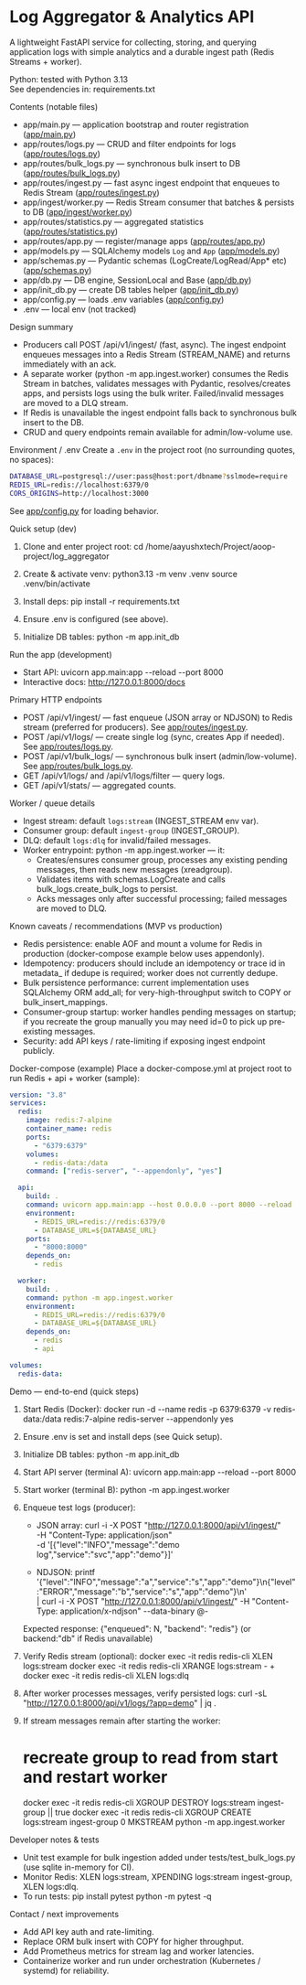 # Log Aggregator & Analytics API

A lightweight FastAPI service for collecting, storing, and querying application logs with simple analytics and a durable ingest path (Redis Streams + worker).

Python: tested with Python 3.13  
See dependencies in: requirements.txt

Contents (notable files)

- app/main.py — application bootstrap and router registration ([app/main.py](app/main.py))
- app/routes/logs.py — CRUD and filter endpoints for logs ([app/routes/logs.py](app/routes/logs.py))
- app/routes/bulk_logs.py — synchronous bulk insert to DB ([app/routes/bulk_logs.py](app/routes/bulk_logs.py))
- app/routes/ingest.py — fast async ingest endpoint that enqueues to Redis Stream ([app/routes/ingest.py](app/routes/ingest.py))
- app/ingest/worker.py — Redis Stream consumer that batches & persists to DB ([app/ingest/worker.py](app/ingest/worker.py))
- app/routes/statistics.py — aggregated statistics ([app/routes/statistics.py](app/routes/statistics.py))
- app/routes/app.py — register/manage apps ([app/routes/app.py](app/routes/app.py))
- app/models.py — SQLAlchemy models `Log` and `App` ([app/models.py](app/models.py))
- app/schemas.py — Pydantic schemas (LogCreate/LogRead/App* etc) ([app/schemas.py](app/schemas.py))
- app/db.py — DB engine, SessionLocal and Base ([app/db.py](app/db.py))
- app/init_db.py — create DB tables helper ([app/init_db.py](app/init_db.py))
- app/config.py — loads .env variables ([app/config.py](app/config.py))
- .env — local env (not tracked)

Design summary

- Producers call POST /api/v1/ingest/ (fast, async). The ingest endpoint enqueues messages into a Redis Stream (STREAM_NAME) and returns immediately with an ack.
- A separate worker (python -m app.ingest.worker) consumes the Redis Stream in batches, validates messages with Pydantic, resolves/creates apps, and persists logs using the bulk writer. Failed/invalid messages are moved to a DLQ stream.
- If Redis is unavailable the ingest endpoint falls back to synchronous bulk insert to the DB.
- CRUD and query endpoints remain available for admin/low-volume use.

Environment / .env
Create a `.env` in the project root (no surrounding quotes, no spaces):

```zsh
DATABASE_URL=postgresql://user:pass@host:port/dbname?sslmode=require
REDIS_URL=redis://localhost:6379/0
CORS_ORIGINS=http://localhost:3000
```

See [app/config.py](app/config.py) for loading behavior.

Quick setup (dev)

1. Clone and enter project root:
   cd /home/aayushxtech/Project/aoop-project/log_aggregator

2. Create & activate venv:
   python3.13 -m venv .venv
   source .venv/bin/activate

3. Install deps:
   pip install -r requirements.txt

4. Ensure .env is configured (see above).

5. Initialize DB tables:
   python -m app.init_db

Run the app (development)

- Start API:
  uvicorn app.main:app --reload --port 8000
- Interactive docs: http://127.0.0.1:8000/docs

Primary HTTP endpoints

- POST /api/v1/ingest/ — fast enqueue (JSON array or NDJSON) to Redis stream (preferred for producers). See [app/routes/ingest.py](app/routes/ingest.py).
- POST /api/v1/logs/ — create single log (sync, creates App if needed). See [app/routes/logs.py](app/routes/logs.py).
- POST /api/v1/bulk_logs/ — synchronous bulk insert (admin/low-volume). See [app/routes/bulk_logs.py](app/routes/bulk_logs.py).
- GET /api/v1/logs/ and /api/v1/logs/filter — query logs.
- GET /api/v1/stats/ — aggregated counts.

Worker / queue details

- Ingest stream: default `logs:stream` (INGEST_STREAM env var).
- Consumer group: default `ingest-group` (INGEST_GROUP).
- DLQ: default `logs:dlq` for invalid/failed messages.
- Worker entrypoint: python -m app.ingest.worker — it:
  - Creates/ensures consumer group, processes any existing pending messages, then reads new messages (xreadgroup).
  - Validates items with schemas.LogCreate and calls bulk_logs.create_bulk_logs to persist.
  - Acks messages only after successful processing; failed messages are moved to DLQ.

Known caveats / recommendations (MVP vs production)

- Redis persistence: enable AOF and mount a volume for Redis in production (docker-compose example below uses appendonly).
- Idempotency: producers should include an idempotency or trace id in metadata_ if dedupe is required; worker does not currently dedupe.
- Bulk persistence performance: current implementation uses SQLAlchemy ORM add_all; for very-high-throughput switch to COPY or bulk_insert_mappings.
- Consumer-group startup: worker handles pending messages on startup; if you recreate the group manually you may need id=0 to pick up pre-existing messages.
- Security: add API keys / rate-limiting if exposing ingest endpoint publicly.

Docker-compose (example)
Place a docker-compose.yml at project root to run Redis + api + worker (sample):

```yaml
version: "3.8"
services:
  redis:
    image: redis:7-alpine
    container_name: redis
    ports:
      - "6379:6379"
    volumes:
      - redis-data:/data
    command: ["redis-server", "--appendonly", "yes"]

  api:
    build: .
    command: uvicorn app.main:app --host 0.0.0.0 --port 8000 --reload
    environment:
      - REDIS_URL=redis://redis:6379/0
      - DATABASE_URL=${DATABASE_URL}
    ports:
      - "8000:8000"
    depends_on:
      - redis

  worker:
    build: .
    command: python -m app.ingest.worker
    environment:
      - REDIS_URL=redis://redis:6379/0
      - DATABASE_URL=${DATABASE_URL}
    depends_on:
      - redis
      - api

volumes:
  redis-data:
```

Demo — end-to-end (quick steps)

1. Start Redis (Docker):
   docker run -d --name redis -p 6379:6379 -v redis-data:/data redis:7-alpine redis-server --appendonly yes

2. Ensure .env is set and install deps (see Quick setup).

3. Initialize DB tables:
   python -m app.init_db

4. Start API server (terminal A):
   uvicorn app.main:app --reload --port 8000

5. Start worker (terminal B):
   python -m app.ingest.worker

6. Enqueue test logs (producer):
   - JSON array:
     curl -i -X POST "http://127.0.0.1:8000/api/v1/ingest/" \
       -H "Content-Type: application/json" \
       -d '[{"level":"INFO","message":"demo log","service":"svc","app":"demo"}]'

   - NDJSON:
     printf '{"level":"INFO","message":"a","service":"s","app":"demo"}\n{"level":"ERROR","message":"b","service":"s","app":"demo"}\n' \
       | curl -i -X POST "http://127.0.0.1:8000/api/v1/ingest/" -H "Content-Type: application/x-ndjson" --data-binary @-

   Expected response: {"enqueued": N, "backend": "redis"} (or backend:"db" if Redis unavailable)

7. Verify Redis stream (optional):
   docker exec -it redis redis-cli XLEN logs:stream
   docker exec -it redis redis-cli XRANGE logs:stream - +
   docker exec -it redis redis-cli XLEN logs:dlq

8. After worker processes messages, verify persisted logs:
   curl -sL "http://127.0.0.1:8000/api/v1/logs/?app=demo" | jq .

9. If stream messages remain after starting the worker:
   # recreate group to read from start and restart worker
   docker exec -it redis redis-cli XGROUP DESTROY logs:stream ingest-group || true
   docker exec -it redis redis-cli XGROUP CREATE logs:stream ingest-group 0 MKSTREAM
   python -m app.ingest.worker

Developer notes & tests

- Unit test example for bulk ingestion added under tests/test_bulk_logs.py (use sqlite in-memory for CI).
- Monitor Redis: XLEN logs:stream, XPENDING logs:stream ingest-group, XLEN logs:dlq.
- To run tests:
  pip install pytest
  python -m pytest -q

Contact / next improvements

- Add API key auth and rate-limiting.
- Replace ORM bulk insert with COPY for higher throughput.
- Add Prometheus metrics for stream lag and worker latencies.
- Containerize worker and run under orchestration (Kubernetes / systemd) for reliability.
